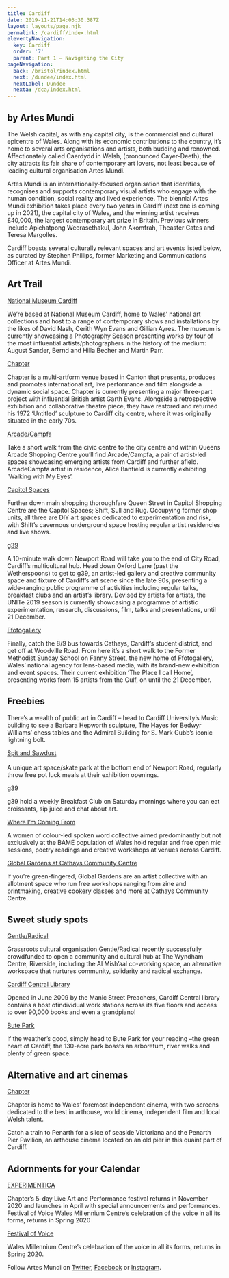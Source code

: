 ```yaml
---
title: Cardiff
date: 2019-11-21T14:03:30.387Z
layout: layouts/page.njk
permalink: /cardiff/index.html
eleventyNavigation:
  key: Cardiff
  order: '7'
  parent: Part 1 – Navigating the City
pageNavigation:
  back: /bristol/index.html
  next: /dundee/index.html
  nextLabel: Dundee
  nexta: /dca/index.html
---
```

## by Artes Mundi

The Welsh capital, as with any capital city, is the commercial and cultural epicentre of Wales. Along with its economic contributions to the country, it’s home to several arts organisations and artists, both budding and renowned. Affectionately called Caerdydd in Welsh, (pronounced Cayer-Deeth), the city attracts its fair share of contemporary art lovers, not least because of leading cultural organisation Artes Mundi.

Artes Mundi is an internationally-focused organisation that identifies, recognises and supports contemporary visual artists who engage with the human condition, social reality and lived experience. The biennial Artes Mundi exhibition takes place every two years in Cardiff (next one is coming up in 2021), the capital city of Wales, and the winning artist receives £40,000, the largest contemporary art prize in Britain. Previous winners include Apichatpong Weerasethakul, John Akomfrah, Theaster Gates and Teresa Margolles.

Cardiff boasts several culturally relevant spaces and art events listed below, as curated by Stephen Phillips, former Marketing and Communications Officer at Artes Mundi.

## Art Trail

[National Museum Cardiff](https://www.artrabbit.com/organisations/national-museum-cardiff)

We’re based at National Museum Cardiff, home to Wales’ national art collections and host to a range of contemporary shows and installations by the likes of David Nash, Cerith Wyn Evans and Gillian Ayres. The museum is currently showcasing a Photography Season presenting works by four of the most influential artists/photographers in the history of the medium: August Sander, Bernd and Hilla Becher and Martin Parr. 

[Chapter](https://www.artrabbit.com/organisations/chapter)

Chapter is a multi-artform venue based in Canton that presents, produces and promotes international art, live performance and film alongside a dynamic social space. Chapter is currently presenting a major three-part project with influential British artist Garth Evans. Alongside a retrospective exhibition and collaborative theatre piece, they have restored and returned his 1972 ‘Untitled’ sculpture to Cardiff city centre, where it was originally situated in the early 70s. 

[Arcade/Campfa](https://www.artrabbit.com/organisations/arcadecampfa)

Take a short walk from the civic centre to the city centre and within Queens Arcade Shopping Centre you’ll find Arcade/Campfa, a pair of artist-led spaces showcasing emerging artists from Cardiff and further afield. ArcadeCampfa artist in residence, Alice Banfield is currently exhibiting ‘Walking with My Eyes’. 

[Capitol Spaces](https://www.artrabbit.com/organisations/capitol-spaces)

Further down main shopping thoroughfare Queen Street in Capitol Shopping Centre are the Capitol Spaces; Shift, Sull and Rug. Occupying former shop units, all three are DIY art spaces dedicated to experimentation and risk, with Shift’s cavernous underground space hosting regular artist residencies and live shows.

[g39](https://www.artrabbit.com/organisations/g39)

A 10-minute walk down Newport Road will take you to the end of City Road, Cardiff’s multicultural hub. Head down Oxford Lane (past the Wetherspoons) to get to g39, an artist-led gallery and creative community space and fixture of Cardiff’s art scene since the late 90s, presenting a wide-ranging public programme of activities including regular talks, breakfast clubs and an artist’s library. Devised by artists for artists, the UNITe 2019 season is currently showcasing a programme of artistic experimentation, research, discussions, film, talks and presentations, until 21 December.

[Ffotogallery](https://www.artrabbit.com/organisations/ffotogallery)

Finally, catch the 8/9 bus towards Cathays, Cardiff’s student district, and get off at Woodville Road. From here it’s a short walk to the Former Methodist Sunday School on Fanny Street, the new home of Ffotogallery, Wales’ national agency for lens-based media, with its brand-new exhibition and event spaces. Their current exhibition ‘The Place I call Home’, presenting works from 15 artists from the Gulf, on until the 21 December.  

## Freebies

There’s a wealth of public art in Cardiff – head to Cardiff University’s Music building to see a Barbara Hepworth sculpture, The Hayes for Bedwyr Williams’ chess tables and the Admiral Building for S. Mark Gubb’s iconic lightning bolt.

[Spit and Sawdust](https://www.facebook.com/spitandsawdust)\
\
A unique art space/skate park at the bottom end of Newport Road, regularly throw free pot luck meals at their exhibition openings.

[g39](https://www.artrabbit.com/organisations/g39)

g39 hold a weekly Breakfast Club on Saturday mornings where you can eat croissants, sip juice and chat about art.

[Where I’m Coming From](https://www.facebook.com/whereimcomingfrom/)

A women of colour-led spoken word collective aimed predominantly but not exclusively at the BAME population of Wales hold regular and free open mic sessions, poetry readings and creative workshops at venues across Cardiff. 

[Global Gardens at Cathays Community Centre](https://www.globalgardensproject.co.uk/)

If you’re green-fingered, Global Gardens are an artist collective with an allotment space who run free workshops ranging from zine and printmaking, creative cookery classes and more at Cathays Community Centre.

## Sweet study spots

[Gentle/Radical](https://www.artrabbit.com/organisations/gentleradical)

Grassroots cultural organisation Gentle/Radical recently successfully crowdfunded to open a community and cultural hub at The Wyndham Centre, Riverside, including the Al Mish’aal co-working space, an alternative workspace that nurtures community, solidarity and radical exchange. 

[Cardiff Central Library](https://www.visitcardiff.com/entertainment/cardiff-central-library/)

Opened in June 2009 by the Manic Street Preachers, Cardiff Central library contains a host ofindividual work stations across its five floors and access to over 90,000 books and even a grandpiano!

[Bute Park](http://bute-park.com/)

If the weather’s good, simply head to Bute Park for your reading –the green heart of Cardiff, the 130-acre park boasts an arboretum, river walks and plenty of green space.

## Alternative and art cinemas

[Chapter](https://www.artrabbit.com/organisations/chapter)

Chapter is home to Wales’ foremost independent cinema, with two screens dedicated to the best in arthouse, world cinema, independent film and local Welsh talent. 

Catch a train to Penarth for a slice of seaside Victoriana and the Penarth Pier Pavilion, an arthouse cinema located on an old pier in this quaint part of Cardiff.

## Adornments for your Calendar

[EXPERIMENTICA](https://www.facebook.com/experimenticafestival/)

Chapter’s 5-day Live Art and Performance festival returns in November 2020 and launches in April with special announcements and performances. Festival of Voice Wales Millennium Centre’s celebration of the voice in all its forms, returns in Spring 2020

[Festival of Voice](https://www.artrabbit.com/organisations/festival-of-voice)

Wales Millennium Centre’s celebration of the voice in all its forms, returns in Spring 2020.

Follow Artes Mundi on [Twitter](http://twitter.com/@ArtesMundi), [Facebook](https://www.facebook.com/artesmundi/) or [Instagram](http://instagram.com/@ArtesMundi).
